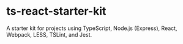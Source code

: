 # ts-react-starter-kit
A starter kit for projects using TypeScript, Node.js (Express), React, Webpack, LESS, TSLint, and Jest.
